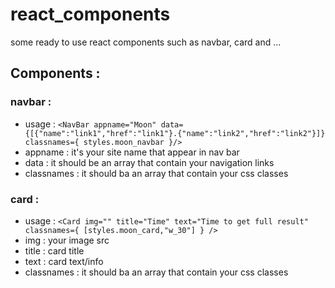 # react_components
some ready to use react components such as navbar, card and ...
## Components :
### navbar :
 - usage : `<NavBar appname="Moon" data={[{"name":"link1","href":"link1"}.{"name":"link2","href":"link2"}]} classnames={ styles.moon_navbar }/>` <br>
 - appname : it's your site name that appear in nav bar <br>
 - data : it should be an array that contain your navigation links <br>
 - classnames : it should ba an array that contain your css classes <br>
### card :
 - usage : `<Card img="" title="Time" text="Time to get full result" classnames={ [styles.moon_card,"w_30"] } />` <br>
 - img : your image src <br>
 - title : card title <br>
 - text : card text/info <br>
 - classnames : it should ba an array that contain your css classes <br>
